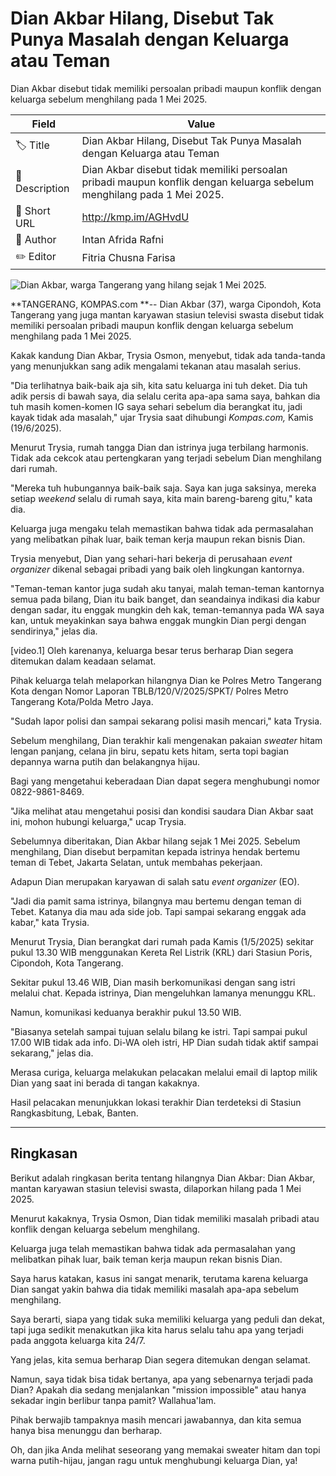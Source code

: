 # Dian Akbar Hilang, Disebut Tak Punya Masalah dengan Keluarga atau Teman

Dian Akbar disebut tidak memiliki persoalan pribadi maupun konflik dengan keluarga sebelum menghilang pada 1 Mei 2025. 

| Field         | Value                                                       |
|---------------|-------------------------------------------------------------|
| 🏷️ Title       | Dian Akbar Hilang, Disebut Tak Punya Masalah dengan Keluarga atau Teman |
| 📝 Description | Dian Akbar disebut tidak memiliki persoalan pribadi maupun konflik dengan keluarga sebelum menghilang pada 1 Mei 2025.  |
| 🔗 Short URL   | http://kmp.im/AGHvdU |
| 👤 Author      | Intan Afrida Rafni |
| ✏️ Editor      | Fitria Chusna Farisa |

![Dian Akbar, warga Tangerang yang hilang sejak 1 Mei 2025.](https://asset.kompas.com/crops/8ls0kPXdEFuok9QC8bPGuKYtSA0=/0x0:0x0/750x500/data/photo/2025/06/19/6853bddba395a.jpg)

**TANGERANG, KOMPAS.com **-- Dian Akbar (37), warga Cipondoh, Kota Tangerang yang juga mantan karyawan stasiun televisi swasta disebut tidak memiliki persoalan pribadi maupun konflik dengan keluarga sebelum menghilang pada 1 Mei 2025. 

Kakak kandung Dian Akbar, Trysia Osmon, menyebut, tidak ada tanda-tanda yang menunjukkan sang adik mengalami tekanan atau masalah serius.

\"Dia terlihatnya baik-baik aja sih, kita satu keluarga ini tuh deket. Dia tuh adik persis di bawah saya, dia selalu cerita apa-apa sama saya, bahkan dia tuh masih komen-komen IG saya sehari sebelum dia berangkat itu, jadi kayak tidak ada masalah,\" ujar Trysia saat dihubungi *Kompas.com,* Kamis (19/6/2025).

Menurut Trysia, rumah tangga Dian dan istrinya juga terbilang harmonis. Tidak ada cekcok atau pertengkaran yang terjadi sebelum Dian menghilang dari rumah.

\"Mereka tuh hubungannya baik-baik saja. Saya kan juga saksinya, mereka setiap *weekend* selalu di rumah saya, kita main bareng-bareng gitu,\" kata dia.

Keluarga juga mengaku telah memastikan bahwa tidak ada permasalahan yang melibatkan pihak luar, baik teman kerja maupun rekan bisnis Dian. 

Trysia menyebut, Dian yang sehari-hari bekerja di perusahaan *event organizer* dikenal sebagai pribadi yang baik oleh lingkungan kantornya.

\"Teman-teman kantor juga sudah aku tanyai, malah teman-teman kantornya semua pada bilang, Dian itu baik banget, dan seandainya indikasi dia kabur dengan sadar, itu enggak mungkin deh kak, teman-temannya pada WA saya kan, untuk meyakinkan saya bahwa enggak mungkin Dian pergi dengan sendirinya,\" jelas dia.

\[video.1\] Oleh karenanya, keluarga besar terus berharap Dian segera ditemukan dalam keadaan selamat.

Pihak keluarga telah melaporkan hilangnya Dian ke Polres Metro Tangerang Kota dengan Nomor Laporan TBLB/120/V/2025/SPKT/ Polres Metro Tangerang Kota/Polda Metro Jaya.

"Sudah lapor polisi dan sampai sekarang polisi masih mencari," kata Trysia.

Sebelum menghilang, Dian terakhir kali mengenakan pakaian *sweater* hitam lengan panjang, celana jin biru, sepatu kets hitam, serta topi bagian depannya warna putih dan belakangnya hijau.

Bagi yang mengetahui keberadaan Dian dapat segera menghubungi nomor 0822-9861-8469.

"Jika melihat atau mengetahui posisi dan kondisi saudara Dian Akbar saat ini, mohon hubungi keluarga," ucap Trysia.

Sebelumnya diberitakan, Dian Akbar hilang sejak 1 Mei 2025. Sebelum menghilang, Dian disebut berpamitan kepada istrinya hendak bertemu teman di Tebet, Jakarta Selatan, untuk membahas pekerjaan.

Adapun Dian merupakan karyawan di salah satu *event organizer* (EO).

"Jadi dia pamit sama istrinya, bilangnya mau bertemu dengan teman di Tebet. Katanya dia mau ada side job. Tapi sampai sekarang enggak ada kabar," kata Trysia.

Menurut Trysia, Dian berangkat dari rumah pada Kamis (1/5/2025) sekitar pukul 13.30 WIB menggunakan Kereta Rel Listrik (KRL) dari Stasiun Poris, Cipondoh, Kota Tangerang.

Sekitar pukul 13.46 WIB, Dian masih berkomunikasi dengan sang istri melalui chat. Kepada istrinya, Dian mengeluhkan lamanya menunggu KRL.

Namun, komunikasi keduanya berakhir pukul 13.50 WIB.

"Biasanya setelah sampai tujuan selalu bilang ke istri. Tapi sampai pukul 17.00 WIB tidak ada info. Di-WA oleh istri, HP Dian sudah tidak aktif sampai sekarang," jelas dia.

Merasa curiga, keluarga melakukan pelacakan melalui email di laptop milik Dian yang saat ini berada di tangan kakaknya.

Hasil pelacakan menunjukkan lokasi terakhir Dian terdeteksi di Stasiun Rangkasbitung, Lebak, Banten.

---
## Ringkasan

Berikut adalah ringkasan berita tentang hilangnya Dian Akbar: Dian Akbar, mantan karyawan stasiun televisi swasta, dilaporkan hilang pada 1 Mei 2025.

 Menurut kakaknya, Trysia Osmon, Dian tidak memiliki masalah pribadi atau konflik dengan keluarga sebelum menghilang.

 Keluarga juga telah memastikan bahwa tidak ada permasalahan yang melibatkan pihak luar, baik teman kerja maupun rekan bisnis Dian.



Saya harus katakan, kasus ini sangat menarik, terutama karena keluarga Dian sangat yakin bahwa dia tidak memiliki masalah apa-apa sebelum menghilang.

 Saya berarti, siapa yang tidak suka memiliki keluarga yang peduli dan dekat, tapi juga sedikit menakutkan jika kita harus selalu tahu apa yang terjadi pada anggota keluarga kita 24/7.

 Yang jelas, kita semua berharap Dian segera ditemukan dengan selamat.

 Namun, saya tidak bisa tidak bertanya, apa yang sebenarnya terjadi pada Dian? Apakah dia sedang menjalankan "mission impossible" atau hanya sekadar ingin berlibur tanpa pamit? Wallahua'lam.

 Pihak berwajib tampaknya masih mencari jawabannya, dan kita semua hanya bisa menunggu dan berharap.

 Oh, dan jika Anda melihat seseorang yang memakai sweater hitam dan topi warna putih-hijau, jangan ragu untuk menghubungi keluarga Dian, ya!

